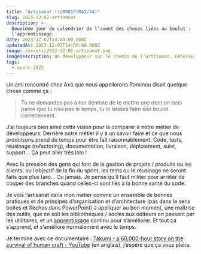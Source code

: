```yaml
---
title: "Artisanat (\U0001F3842/24)"
slug: 2023-12-02-artisanat
description: >-
  Deuxième jour du calendrier de l’avent des choses liées au boulot :
  l’apprentissage.
date: 2023-12-02T14:00:00.000Z
updatedAt: 2023-12-02T14:00:00.000Z
image: /assets/2023-12-02-artisanat.png
imageDescription: Un développeur sur le chemin de l’artisanat. Générée avec SDXL 1.0.
tags:
  - avent-2023
---
```


Un ami rencontré chez Axa que nous appellerons Rominou disait quelque chose comme ça :

> Tu ne demandes pas à ton dentiste de te mettre une dent en bois parce que tu n’as pas le temps, tu le laisses faire son boulot correctement.

J’ai toujours bien aimé cette vision pour la comparer à notre métier de développeurs. Derrière notre métier il y a un savoir faire et ce que nous produisons prend du temps pour être fait raisonnablement. Code, tests, réusinage (refactoring), documentation, livraison, déploiement, suivi, support... Ça peut aller très loin !

Avec la pression des gens qui font de la gestion de projets / produits ou les clients, ou l’objectif de la fin du sprint, les tests ou le réusinage ne seront faits que plus tard... Ou jamais. Je pense qu’il faut militer pour arrêter de couper des branches quand celles-ci sont liés à la bonne santé du code.

Je vois l’artisanat dans mon métier comme un ensemble de bonnes pratiques et de principes d’organisation et d’architecture (pas dans le sens boites et flèches dans PowerPoint) à appliquer au bon moment, une maîtrise des outils, que ce soit les bibliothèques / socles aux éditeurs en passant par les utilitaires, et un [apprentissage](https://sieg.fr/ied/2023-12-01-apprentissage) continu pour s’améliorer. Et tout ça s’apprend, et s’améliore normalement avec le temps.

Je termine avec ce documentaire : [Takumi - a 60,000-hour story on the survival of human craft - YouTube](https://www.youtube.com/watch?v=9EI3aEFANBo) (en anglais), j’espère que ça vous plaira.
